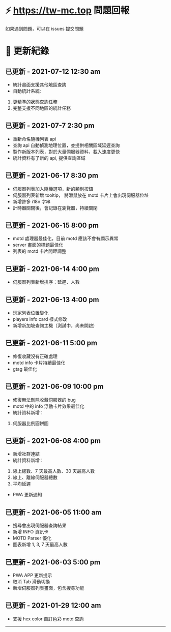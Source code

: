 # ⚡️ https://tw-mc.top 問題回報

如果遇到問題，可以在 issues 提交問題



# 📝 更新紀錄

## 已更新 - 2021-07-12 12:30 am
* 統計畫面支援其他地區查詢
* 自動統計系統:
1. 更精準的狀態查詢任務
2. 完整支援不同地區的統計任務

## 已更新 - 2021-07-7 2:30 pm
* 重新命名隨機列表 api
* 查詢 api 自動偵測地理位置，並提供相關區域延遲查詢
* 製作新版本列表，對於大量伺服器資料，載入速度更快
* 統計資料有了新的 api, 提供查詢區域

## 已更新 - 2021-06-17 8:30 pm
* 伺服器列表加入隨機選項，新的類別按鈕
* 伺服器列表新增 tooltip， 將滑鼠放在 motd 卡片上會出現伺服器位址
* 新增許多 i18n 字串
* 計時器關閉後，會記錄在瀏覽器，持續關閉

## 已更新 - 2021-06-15 8:00 pm
* motd 處理器最佳化，目前 motd 應該不會有顯示異常
* server 畫面的標題最佳化
* 列表的 motd 卡片間距調整

## 已更新 - 2021-06-14 4:00 pm
* 伺服器列表新增排序：延遲、人數

## 已更新 - 2021-06-13 4:00 pm
* 玩家列表位置變化
* players info card 樣式修改
* 新增新加坡查詢主機（測試中，尚未開啟)

## 已更新 - 2021-06-11 5:00 pm
* 修復收藏沒有正確處理
* motd info 卡片持續最佳化
* gtag 最佳化

## 已更新 - 2021-06-09 10:00 pm
* 修復無法刪除收藏伺服器的 bug
* motd 中的 info 浮動卡片效果最佳化
* 統計資料新增：
1. 伺服器比例圓餅圖
                    
## 已更新 - 2021-06-08 4:00 pm
* 新增社群連結
* 統計資料新增：
1. 線上總數、7 天最高人數、30 天最高人數
2. 線上、離線伺服器總數
3. 平均延遲
* PWA 更新通知

## 已更新 - 2021-06-05 11:00 am
* 搜尋會出現伺服器查詢結果
* 新增 INFO 資訊卡
* MOTD Parser 優化
* 圖表新增 1, 3, 7 天最高人數

## 已更新 - 2021-06-03 5:00 pm
* PWA APP 更新提示
* 取消 Tab 滑動切換
* 新增伺服器列表畫面，包含搜尋功能

## 已更新 - 2021-01-29 12:00 am
* 支援 hex color 自訂色彩 motd 查詢

---
